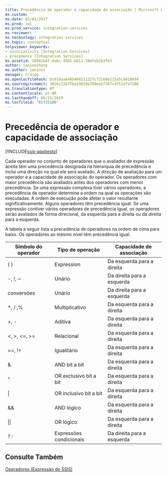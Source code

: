 ```yaml
---
title: Precedência de operador e capacidade de associação | Microsoft Docs
ms.custom: ''
ms.date: 03/01/2017
ms.prod: sql
ms.prod_service: integration-services
ms.reviewer: ''
ms.technology: integration-services
ms.topic: conceptual
helpviewer_keywords:
- associativity [Integration Services]
- precedence [Integration Services]
ms.assetid: 5094164f-dabc-45b5-b611-384feb2b3fe3
author: janinezhang
ms.author: janinez
manager: craigg
ms.openlocfilehash: bc91daa648b460211327c72168e115a5c9418694
ms.sourcegitcommit: 3026c22b7fba19059a769ea5f367c4f51efaf286
ms.translationtype: HT
ms.contentlocale: pt-BR
ms.lasthandoff: 06/15/2019
ms.locfileid: "65725106"
---
```

# <a name="operator-precedence-and-associativity"></a>Precedência de operador e capacidade de associação

[!INCLUDE[ssis-appliesto](../../includes/ssis-appliesto-ssvrpluslinux-asdb-asdw-xxx.md)]


  Cada operador no conjunto de operadores que o avaliador de expressão aceita tem uma precedência designada na hierarquia de precedência e inclui uma direção na qual ele será avaliado. A direção de avaliação para um operador é a capacidade de associação do operador. Os operadores com maior precedência são avaliados antes dos operadores com menor precedência. Se uma expressão complexa tiver vários operadores, a precedência de operador determina a ordem na qual as operações são executadas. A ordem de execução pode afetar o valor resultante significativamente. Alguns operadores têm precedência igual. Se uma expressão contiver vários operadores de precedência igual, os operadores serão avaliados de forma direcional, da esquerda para a direita ou da direita para a esquerda.  
  
 A tabela a seguir lista a precedência de operadores na ordem de cima para baixo. Os operadores ao mesmo nível têm precedência igual.  
  
|Símbolo do operador|Tipo de operação|Capacidade de associação|  
|---------------------|-----------------------|-------------------|  
|( )|Expression|Da esquerda para a direita|  
|-, !, ~|Unário|Da direita para a esquerda|  
|conversões|Unário|Da direita para a esquerda|  
|*, / ,%|Multiplicativo|Da esquerda para a direita|  
|+, -|Aditiva|Da esquerda para a direita|  
|\<, >, \<=, >=|Relacional|Da esquerda para a direita|  
|==, !=|Igualitário|Da esquerda para a direita|  
|&|AND bit a bit|Da esquerda para a direita|  
|^|OR exclusivo bit a bit|Da esquerda para a direita|  
|&#124;|OR inclusivo bit a bit|Da esquerda para a direita|  
|&&|AND lógico|Da esquerda para a direita|  
|&#124;&#124;|OR lógico|Da esquerda para a direita|  
|? :|Expressões condicionais|Da direita para a esquerda|  
  
## <a name="see-also"></a>Consulte Também  
 [Operadores &#40;Expressão do SSIS&#41;](../../integration-services/expressions/operators-ssis-expression.md)  
  
  
